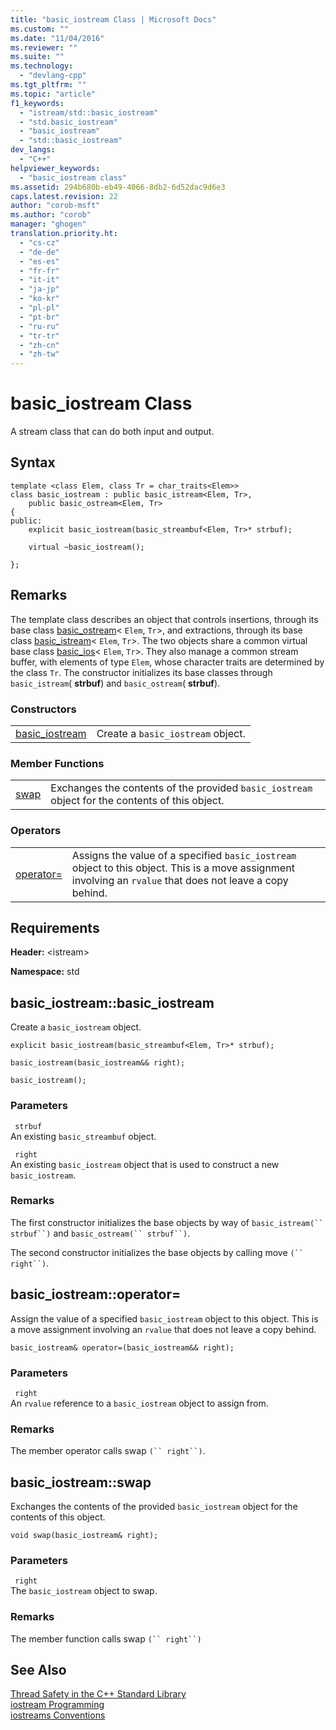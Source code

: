 ```yaml
---
title: "basic_iostream Class | Microsoft Docs"
ms.custom: ""
ms.date: "11/04/2016"
ms.reviewer: ""
ms.suite: ""
ms.technology: 
  - "devlang-cpp"
ms.tgt_pltfrm: ""
ms.topic: "article"
f1_keywords: 
  - "istream/std::basic_iostream"
  - "std.basic_iostream"
  - "basic_iostream"
  - "std::basic_iostream"
dev_langs: 
  - "C++"
helpviewer_keywords: 
  - "basic_iostream class"
ms.assetid: 294b680b-eb49-4066-8db2-6d52dac9d6e3
caps.latest.revision: 22
author: "corob-msft"
ms.author: "corob"
manager: "ghogen"
translation.priority.ht: 
  - "cs-cz"
  - "de-de"
  - "es-es"
  - "fr-fr"
  - "it-it"
  - "ja-jp"
  - "ko-kr"
  - "pl-pl"
  - "pt-br"
  - "ru-ru"
  - "tr-tr"
  - "zh-cn"
  - "zh-tw"
---
```

# basic_iostream Class
A stream class that can do both input and output.  
  
## Syntax  
  
```  
template <class Elem, class Tr = char_traits<Elem>>  
class basic_iostream : public basic_istream<Elem, Tr>,  
    public basic_ostream<Elem, Tr>  
{  
public:  
    explicit basic_iostream(basic_streambuf<Elem, Tr>* strbuf);

    virtual ~basic_iostream();

};  
```  
  
## Remarks  
 The template class describes an object that controls insertions, through its base class [basic_ostream](../standard-library/basic-ostream-class.md)< `Elem`, `Tr`>, and extractions, through its base class [basic_istream](../standard-library/basic-istream-class.md)< `Elem`, `Tr`>. The two objects share a common virtual base class [basic_ios](../standard-library/basic-ios-class.md)< `Elem`, `Tr`>. They also manage a common stream buffer, with elements of type `Elem`, whose character traits are determined by the class `Tr`. The constructor initializes its base classes through `basic_istream`( **strbuf**) and `basic_ostream`( **strbuf**).  
  
### Constructors  
  
|||  
|-|-|  
|[basic_iostream](#basic_iostream__basic_iostream)|Create a `basic_iostream` object.|  
  
### Member Functions  
  
|||  
|-|-|  
|[swap](#basic_iostream__swap)|Exchanges the contents of the provided `basic_iostream` object for the contents of this object.|  
  
### Operators  
  
|||  
|-|-|  
|[operator=](#basic_iostream__operator_eq)|Assigns the value of a specified `basic_iostream` object to this object. This is a move assignment involving an `rvalue` that does not leave a copy behind.|  
  
## Requirements  
 **Header:** \<istream>  
  
 **Namespace:** std  
  
##  <a name="basic_iostream__basic_iostream"></a>  basic_iostream::basic_iostream  
 Create a `basic_iostream` object.  
  
```  
explicit basic_iostream(basic_streambuf<Elem, Tr>* strbuf);

basic_iostream(basic_iostream&& right);

basic_iostream();
```  
  
### Parameters  
 ` strbuf`  
 An existing `basic_streambuf` object.  
  
 ` right`  
 An existing `basic_iostream` object that is used to construct a new `basic_iostream`.  
  
### Remarks  
 The first constructor initializes the base objects by way of `basic_istream(`` strbuf``)` and `basic_ostream(`` strbuf``)`.  
  
 The second constructor initializes the base objects by calling move `(`` right``)`.  
  
##  <a name="basic_iostream__operator_eq"></a>  basic_iostream::operator=  
 Assign the value of a specified `basic_iostream` object to this object. This is a move assignment involving an `rvalue` that does not leave a copy behind.  
  
```  
basic_iostream& operator=(basic_iostream&& right);
```  
  
### Parameters  
 ` right`  
 An `rvalue` reference to a `basic_iostream` object to assign from.  
  
### Remarks  
 The member operator calls swap `(`` right``)`.  
  
##  <a name="basic_iostream__swap"></a>  basic_iostream::swap  
 Exchanges the contents of the provided `basic_iostream` object for the contents of this object.  
  
```  
void swap(basic_iostream& right);
```  
  
### Parameters  
 ` right`  
 The `basic_iostream` object to swap.  
  
### Remarks  
 The member function calls swap `(`` right``)`  
  
## See Also  
 [Thread Safety in the C++ Standard Library](../standard-library/thread-safety-in-the-cpp-standard-library.md)   
 [iostream Programming](../standard-library/iostream-programming.md)   
 [iostreams Conventions](../standard-library/iostreams-conventions.md)

